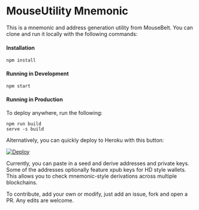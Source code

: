 # MouseUtility Mnemonic

This is a mnemonic and address generation utility from MouseBelt. You can clone and run it locally with the following commands:

#### Installation

```
npm install
```

#### Running in Development
```
npm start
```

#### Running in Production
To deploy anywhere, run the following:
```
npm run build
serve -s build
```
Alternatively, you can quickly deploy to Heroku with this button:

[![Deploy](https://www.herokucdn.com/deploy/button.svg)](https://heroku.com/deploy)



Currently, you can paste in a seed and derive addresses and private keys. Some of the addresses optionally feature xpub keys for HD style wallets. This allows you to check mnemonic-style derivations across multiple blockchains.


To contribute, add your own or modify, just add an issue, fork and open a PR. Any edits are welcome.
